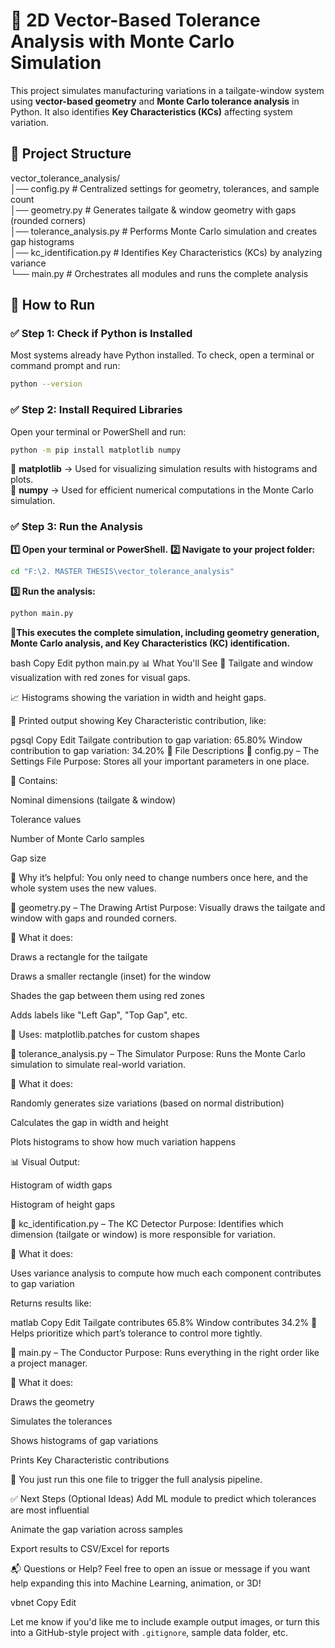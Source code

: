 # 📐 2D Vector-Based Tolerance Analysis with Monte Carlo Simulation

This project simulates manufacturing variations in a tailgate-window system using **vector-based geometry** and **Monte Carlo tolerance analysis** in Python. It also identifies **Key Characteristics (KCs)** affecting system variation.

## 📁 Project Structure

vector_tolerance_analysis/  
│── config.py              # Centralized settings for geometry, tolerances, and sample count  
│── geometry.py            # Generates tailgate & window geometry with gaps (rounded corners)  
│── tolerance_analysis.py  # Performs Monte Carlo simulation and creates gap histograms  
│── kc_identification.py   # Identifies Key Characteristics (KCs) by analyzing variance  
└── main.py                # Orchestrates all modules and runs the complete analysis  


## 🚀 How to Run

### ✅ Step 1: Check if Python is Installed  
Most systems already have Python installed. To check, open a terminal or command prompt and run:  

```sh
python --version
```

### ✅ Step 2: Install Required Libraries

Open your terminal or PowerShell and run:

```bash
python -m pip install matplotlib numpy
```
🔹 **matplotlib** → Used for visualizing simulation results with histograms and plots.  
🔹 **numpy** → Used for efficient numerical computations in the Monte Carlo simulation.  

### ✅ Step 3: Run the Analysis

**1️⃣ Open your terminal or PowerShell.**
**2️⃣ Navigate to your project folder:**

```bash
cd "F:\2. MASTER THESIS\vector_tolerance_analysis"
```
**3️⃣ Run the analysis:**

```bash
python main.py
```
🔹**This executes the complete simulation, including geometry generation, Monte Carlo analysis, and Key Characteristics (KC) identification.**

bash
Copy
Edit
python main.py
📊 What You'll See
📐 Tailgate and window visualization with red zones for visual gaps.

📈 Histograms showing the variation in width and height gaps.

🧠 Printed output showing Key Characteristic contribution, like:

pgsql
Copy
Edit
Tailgate contribution to gap variation: 65.80%
Window contribution to gap variation: 34.20%
🧩 File Descriptions
📁 config.py – The Settings File
Purpose: Stores all your important parameters in one place.

🔧 Contains:

Nominal dimensions (tailgate & window)

Tolerance values

Number of Monte Carlo samples

Gap size

🧠 Why it’s helpful: You only need to change numbers once here, and the whole system uses the new values.

📁 geometry.py – The Drawing Artist
Purpose: Visually draws the tailgate and window with gaps and rounded corners.

🎨 What it does:

Draws a rectangle for the tailgate

Draws a smaller rectangle (inset) for the window

Shades the gap between them using red zones

Adds labels like "Left Gap", "Top Gap", etc.

🔎 Uses: matplotlib.patches for custom shapes

📁 tolerance_analysis.py – The Simulator
Purpose: Runs the Monte Carlo simulation to simulate real-world variation.

🧮 What it does:

Randomly generates size variations (based on normal distribution)

Calculates the gap in width and height

Plots histograms to show how much variation happens

📊 Visual Output:

Histogram of width gaps

Histogram of height gaps

📁 kc_identification.py – The KC Detector
Purpose: Identifies which dimension (tailgate or window) is more responsible for variation.

🧠 What it does:

Uses variance analysis to compute how much each component contributes to gap variation

Returns results like:

matlab
Copy
Edit
Tailgate contributes 65.8%
Window contributes 34.2%
🎯 Helps prioritize which part’s tolerance to control more tightly.

📁 main.py – The Conductor
Purpose: Runs everything in the right order like a project manager.

🎯 What it does:

Draws the geometry

Simulates the tolerances

Shows histograms of gap variations

Prints Key Characteristic contributions

📌 You just run this one file to trigger the full analysis pipeline.

✅ Next Steps (Optional Ideas)
Add ML module to predict which tolerances are most influential

Animate the gap variation across samples

Export results to CSV/Excel for reports

📬 Questions or Help?
Feel free to open an issue or message if you want help expanding this into Machine Learning, animation, or 3D!

vbnet
Copy
Edit

Let me know if you'd like me to include example output images, or turn this into a GitHub-style project with `.gitignore`, sample data folder, etc.






